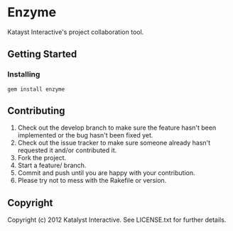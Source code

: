 Enzyme
======

Katayst Interactive's project collaboration tool.

Getting Started
---------------

### Installing

    gem install enzyme


Contributing
------------

1.  Check out the develop branch to make sure the feature hasn't been implemented or the bug hasn't been fixed yet.
2.  Check out the issue tracker to make sure someone already hasn't requested it and/or contributed it.
3.  Fork the project.
4.  Start a feature/<name> branch.
5.  Commit and push until you are happy with your contribution.
6.  Please try not to mess with the Rakefile or version.

Copyright
---------

Copyright (c) 2012 Katalyst Interactive. See LICENSE.txt for further details.